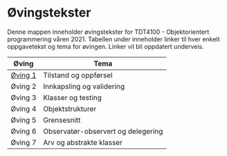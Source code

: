 # Øvingstekster

Denne mappen inneholder øvingstekster for TDT4100 - Objektorientert programmering våren 2021. Tabellen under inneholder linker til hver enkelt oppgavetekst og tema for øvingen. Linker vil bli oppdatert underveis.

| Øving                       | Tema                               |
| --------------------------- | ---------------------------------- |
| [Øving 1](oving1/README.md) | Tilstand og oppførsel              |
| Øving 2                     | Innkapsling og validering          |
| Øving 3                     | Klasser og testing                 |
| Øving 4                     | Objektstrukturer                   |
| Øving 5                     | Grensesnitt                        |
| Øving 6                     | Observatør-observert og delegering |
| Øving 7                     | Arv og abstrakte klasser           |
